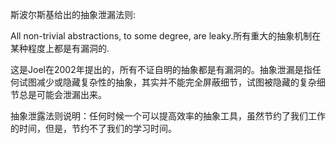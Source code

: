 斯波尔斯基给出的抽象泄漏法则:

All non-trivial abstractions, to some degree, are leaky.所有重大的抽象机制在某种程度上都是有漏洞的.

这是Joel在2002年提出的，所有不证自明的抽象都是有漏洞的。抽象泄漏是指任何试图减少或隐藏复杂性的抽象，其实并不能完全屏蔽细节，试图被隐藏的复杂细节总是可能会泄漏出来。

抽象泄露法则说明：任何时候一个可以提高效率的抽象工具，虽然节约了我们工作的时间，但是，节约不了我们的学习时间。
